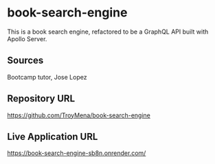 # book-search-engine
This is a book search engine, refactored to be a GraphQL API built with Apollo Server.

## Sources

Bootcamp tutor, Jose Lopez

## Repository URL

https://github.com/TroyMena/book-search-engine

## Live Application URL

https://book-search-engine-sb8n.onrender.com/